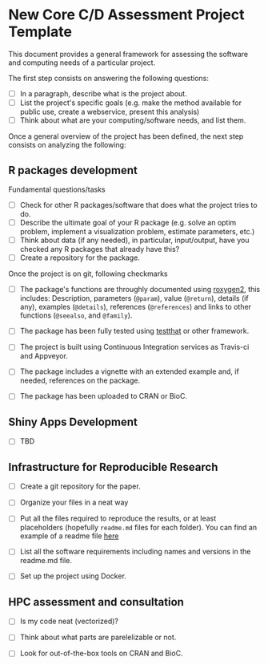 # New Core C/D Assessment Project Template

This document provides a general framework for assessing the software and computing needs of a particular project.

The first step consists on answering the following questions:

- [ ] In a paragraph, describe what is the project about.
- [ ] List the project's specific goals (e.g. make the method available for public use, create a webservice, present this analysis)
- [ ] Think about what are your computing/software needs, and list them.

Once a general overview of the project has been defined, the next step consists on analyzing the following:

## R packages development

Fundamental questions/tasks

- [ ] Check for other R packages/software that does what the project tries to do.
- [ ] Describe the ultimate goal of your R package (e.g. solve an optim problem, implement a visualization problem, estimate parameters, etc.)
- [ ] Think about data (if any needed), in particular, input/output, have you checked any R packages that already have this?
- [ ] Create a repository for the package.

Once the project is on git, following checkmarks

- [ ] The package's functions are throughly documented using [roxygen2](https://cran.r-project.org/package=roxygen2), this includes: Description, parameters (`@param`), value (`@return`), details (if any), examples (`@details`), references (`@references`) and links to other functions (`@seealso`, and `@family`).
- [ ] The package has been fully tested using [testthat](https://cran.r-project.org/package=testthat) or other framework.
- [ ] The project is built using Continuous Integration services as Travis-ci and Appveyor.
- [ ] The package includes a vignette with an extended example and, if needed, references on the package.
- [ ] The package has been uploaded to CRAN or BioC.


## Shiny Apps Development

- [ ] TBD

## Infrastructure for Reproducible Research

- [ ] Create a git repository for the paper.
- [ ] Organize your files in a neat way
- [ ] Put all the files required to reproduce the results, or at least placeholders (hopefully `readme.md` files for each folder). You can find an example of a readme file [here]()
- [ ] List all the software requirements including names and versions in the readme.md file.
- [ ] Set up the project using Docker.


## HPC assessment and consultation

- [ ] Is my code neat (vectorized)?
- [ ] Think about what parts are parelelizable or not.
- [ ] Look for out-of-the-box tools on CRAN and BioC.

